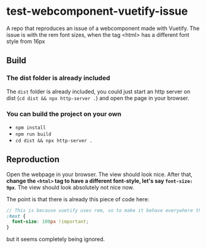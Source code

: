 # test-webcomponent-vuetify-issue
A repo that reproduces an issue of a webcomponent made with Vuetify. The issue is with the rem font sizes, when the tag &lt;html> has a different font style from 16px

## Build

### The dist folder is already included

The `dist` folder is already included, you could just start an http server on dist (`cd dist && npx http-server .`) and open the page in your browser.

### You can build the project on your own

* `npm install`
* `npm run build`
* `cd dist && npx http-server .`

## Reproduction

Open the webpage in your browser. The view should look nice.
After that, **change the `<html>` tag to have a different font-style, let's say `font-size: 9px`**. The view should look absolutely not nice now.

The point is that there is already this piece of code here:

```scss
// This is because vuetify uses rem, so to make it behave everywhere the same I set the root font-size
:host {
  font-size: 100px !important;
}
```

but it seems completely being ignored.
